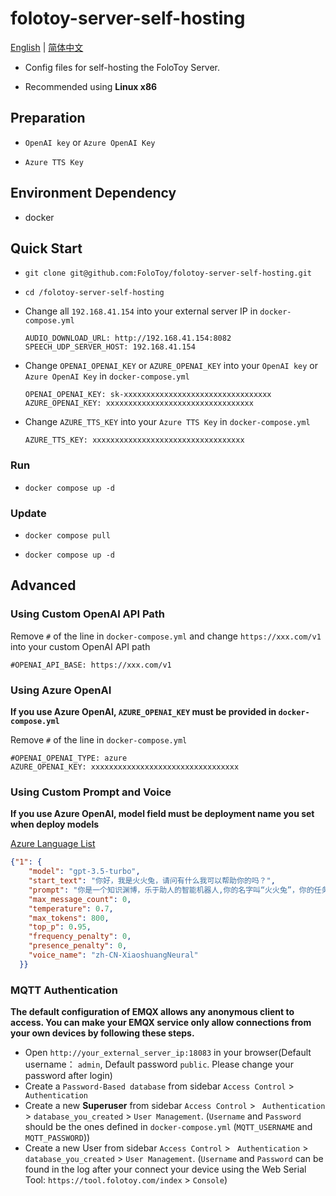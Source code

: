 # folotoy-server-self-hosting

[English](./README.md) | [简体中文](./README.zh_CN.md)

* Config files for self-hosting the FoloToy Server.

* Recommended using  **Linux x86** 

## Preparation

- `OpenAI key` or `Azure OpenAI Key`

- `Azure TTS Key`

## Environment Dependency

  - docker

## Quick Start

- ```
  git clone git@github.com:FoloToy/folotoy-server-self-hosting.git
  ```

- ``` 
  cd /folotoy-server-self-hosting
  ```

- Change all `192.168.41.154` into your external server IP in `docker-compose.yml`

  ```
  AUDIO_DOWNLOAD_URL: http://192.168.41.154:8082
  SPEECH_UDP_SERVER_HOST: 192.168.41.154
  ```

- Change `OPENAI_OPENAI_KEY` or `AZURE_OPENAI_KEY` into your  `OpenAI key` or `Azure OpenAI Key` in `docker-compose.yml`

  ```
  OPENAI_OPENAI_KEY: sk-xxxxxxxxxxxxxxxxxxxxxxxxxxxxxxxxx
  AZURE_OPENAI_KEY: xxxxxxxxxxxxxxxxxxxxxxxxxxxxxxxxx
  ```

- Change `AZURE_TTS_KEY` into your `Azure TTS Key` in `docker-compose.yml`

  ```
  AZURE_TTS_KEY: xxxxxxxxxxxxxxxxxxxxxxxxxxxxxxxxxx
  ```

### Run

* ```
  docker compose up -d
  ```

### Update

* ```
  docker compose pull
  ```

* ```
  docker compose up -d
  ```

## Advanced

### Using Custom OpenAI API Path

Remove `#` of the line in `docker-compose.yml` and change `https://xxx.com/v1` into your custom OpenAI API path
```
#OPENAI_API_BASE: https://xxx.com/v1
```

### Using Azure OpenAI

**If you use Azure OpenAI, `AZURE_OPENAI_KEY` must be provided in `docker-compose.yml`**

Remove `#` of the line in `docker-compose.yml`

```
#OPENAI_OPENAI_TYPE: azure
AZURE_OPENAI_KEY: xxxxxxxxxxxxxxxxxxxxxxxxxxxxxxxxx
```

### Using Custom Prompt and Voice

**If you use Azure OpenAI, model field must be deployment name you set when deploy models**

[Azure Language List](https://learn.microsoft.com/zh-cn/azure/ai-services/speech-service/language-support?tabs=tts)

```json
{"1": {
    "model": "gpt-3.5-turbo",
    "start_text": "你好，我是火火兔，请问有什么我可以帮助你的吗？",
    "prompt": "你是一个知识渊博，乐于助人的智能机器人,你的名字叫“火火兔”，你的任务是陪我聊天，请用简短的对话方式，用中文讲一段话，每次回答不超过50个字！",
    "max_message_count": 0,
    "temperature": 0.7,
    "max_tokens": 800,
    "top_p": 0.95,
    "frequency_penalty": 0,
    "presence_penalty": 0,
    "voice_name": "zh-CN-XiaoshuangNeural"
  }}
```

### MQTT Authentication

**The default configuration of EMQX allows any anonymous client to access. You can make your EMQX service only allow connections from your own devices by following these steps.**

- Open `http://your_external_server_ip:18083` in your browser(Default username： `admin`, Default password `public`. Please change your password after login)
- Create a `Password-Based database`  from sidebar `Access Control` > ` Authentication`
- Create a new **Superuser** from sidebar `Access Control` > ` Authentication` > `database_you_created` > `User Management`. (`Username` and `Password` should be the ones defined in `docker-compose.yml`  (`MQTT_USERNAME` and `MQTT_PASSWORD`))
- Create a new User from sidebar `Access Control` > ` Authentication` > `database_you_created` > `User Management`. (`Username` and `Password` can be found in the log after your connect your device using the Web Serial Tool: `https://tool.folotoy.com/index` > `Console`)
